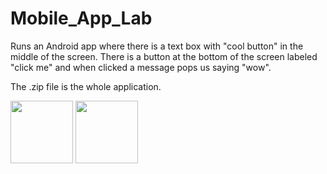# Mobile_App_Lab

Runs an Android app where there is a text box with "cool button" in the middle of the screen.
There is a button at the bottom of the screen labeled "click me" and when clicked a message pops us saying "wow".

The .zip file is the whole application.

<p float="left">

<img src="/https://user-images.githubusercontent.com/95442814/228919051-fa7a5992-6cbe-48fc-a6fd-097b1d680484.png" width="100" />
<img src="/https://user-images.githubusercontent.com/95442814/228919120-9b40c217-40c8-43cb-97f2-21daef14e697.png" width="100" />

</p>

